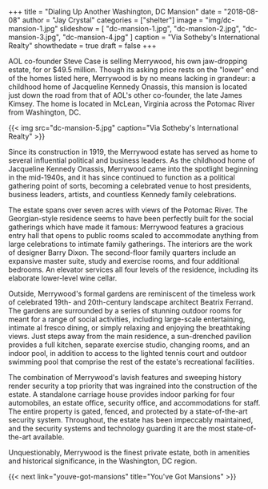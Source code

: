 +++
title = "Dialing Up Another Washington, DC Mansion"
date = "2018-08-08"
author = "Jay Crystal"
categories = ["shelter"]
image = "img/dc-mansion-1.jpg"
slideshow = [
  "dc-mansion-1.jpg",
  "dc-mansion-2.jpg",
  "dc-mansion-3.jpg",
  "dc-mansion-4.jpg"
]
caption = "Via Sotheby's International Realty"
showthedate = true
draft = false
+++

AOL co-founder Steve Case is selling Merrywood, his own jaw-dropping estate, for or $49.5 million. Though its asking price rests on the "lower" end of the homes listed here, Merrywood is by no means lacking in grandeur: a childhood home of Jacqueline Kennedy Onassis, this mansion is located just down the road from that of AOL's other co-founder, the late James Kimsey. The home is located in McLean, Virginia across the Potomac River from Washington, DC.

{{< img src="dc-mansion-5.jpg" caption="Via Sotheby's International Realty" >}}

Since its construction in 1919, the Merrywood estate has served as home to several influential political and business leaders. As the childhood home of Jacqueline Kennedy Onassis, Merrywood came into the spotlight beginning in the mid-1940s, and it has since continued to function as a political gathering point of sorts, becoming a celebrated venue to host presidents, business leaders, artists, and countless Kennedy family celebrations.

The estate spans over seven acres with views of the Potomac River. The Georgian-style residence seems to have been perfectly built for the social gatherings which have made it famous: Merrywood features a gracious entry hall that opens to public rooms scaled to accommodate anything from large celebrations to intimate family gatherings. The interiors are the work of designer Barry Dixon. The second-floor family quarters include an expansive master suite, study and exercise rooms, and four additional bedrooms. An elevator services all four levels of the residence, including its elaborate lower-level wine cellar.

Outside, Merrywood's formal gardens are reminiscent of the timeless work of celebrated 19th- and 20th-century landscape architect Beatrix Ferrand. The gardens are surrounded by a series of stunning outdoor rooms for meant for a range of social activities, including large-scale entertaining, intimate al fresco dining, or simply relaxing and enjoying the breathtaking views. Just steps away from the main residence, a sun-drenched pavilion provides a full kitchen, separate exercise studio, changing rooms, and an indoor pool, in addition to access to the lighted tennis court and outdoor swimming pool that comprise the rest of the estate's recreational facilities.

The combination of Merrywood's lavish features and sweeping history render security a top priority that was ingrained into the construction of the estate. A standalone carriage house provides indoor parking for four automobiles, an estate office, security office, and accommodations for staff. The entire property is gated, fenced, and protected by a state-of-the-art security system. Throughout, the estate has been impeccably maintained, and the security systems and technology guarding it are the most state-of-the-art available.

Unquestionably, Merrywood is the finest private estate, both in amenities and historical significance, in the Washington, DC region.

{{< next link="youve-got-mansions" title="You've Got Mansions" >}}
